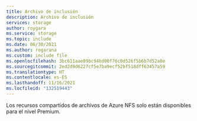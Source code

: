 ```yaml
---
title: Archivo de inclusión
description: Archivo de inclusión
services: storage
author: roygara
ms.service: storage
ms.topic: include
ms.date: 06/30/2021
ms.author: rogarana
ms.custom: include file
ms.openlocfilehash: 3bc611aae09bc94bd00f76c0d526f5b6b7d52a0e
ms.sourcegitcommit: 2ed2d9d6227cf5e7ba9ecf52bf518dff63457a59
ms.translationtype: HT
ms.contentlocale: es-ES
ms.lasthandoff: 11/16/2021
ms.locfileid: "132519443"
---
```

Los recursos compartidos de archivos de Azure NFS solo están disponibles para el nivel Premium.